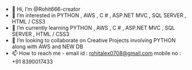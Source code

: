 - 👋 Hi, I’m @Rohit666-creator
- 👀 I’m interested in PYTHON , AWS , C # , ASP.NET MVC , SQL SERVER , HTML / CSS3
- 🌱 I’m currently learning PYTHON , AWS , C # , ASP.NET MVC , SQL SERVER , HTML / CSS3
- 💞️ I’m looking to collaborate on Creative Projects involving PYTHON along with AWS and NEW DB
- 📫 How to reach me - email id : rohitalex0708@gmail.com
                      mobile no : +91 8390017433

<!---
Rohit666-creator/Rohit666-creator is a ✨ special ✨ repository because its `README.md` (this file) appears on your GitHub profile.
You can click the Preview link to take a look at your changes.
--->
